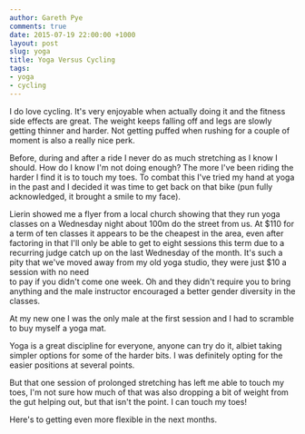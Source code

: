 ```yaml
---
author: Gareth Pye
comments: true
date: 2015-07-19 22:00:00 +1000
layout: post
slug: yoga
title: Yoga Versus Cycling
tags:
- yoga
- cycling
---
```


I do love cycling. It's very enjoyable when actually doing it and the fitness 
side effects are great. The weight keeps falling off and legs are slowly 
getting thinner and harder. Not getting puffed when rushing for a couple of
moment is also a really nice perk.

Before, during and after a ride I never do as much stretching as I know I 
should. How do I know I'm not doing enough? The more I've been riding the
harder I find it is to touch my toes. To combat this I've tried my hand at
yoga in the past and I decided it was time to get back on that bike (pun
fully acknowledged, it brought a smile to my face).

Lierin showed me a flyer from a local church showing that they run yoga classes
on a Wednesday night about 100m do the street from us. At $110 for a term of 
ten classes it appears to be the cheapest in the area, even after factoring in
that I'll only be able to get to eight sessions this term due to a recurring
judge catch up on the last Wednesday of the month. It's such a pity that we've 
moved away from my old yoga studio, they were just $10 a session with no need   
to pay if you didn't come one week. Oh and they didn't require you to bring 
anything and the male instructor encouraged a better gender diversity in the
classes. 

At my new one I was the only male at the first session and I had to scramble to 
buy myself a yoga mat. 

Yoga is a great discipline for everyone, anyone can try do it, albiet taking 
simpler options for some of the harder bits. I was definitely opting for the 
easier positions at several points.

But that one session of prolonged stretching has left me able to touch my toes,
I'm not sure how much of that was also dropping a bit of weight from the gut 
helping out, but that isn't the point. I can touch my toes!

Here's to getting even more flexible in the next months.
